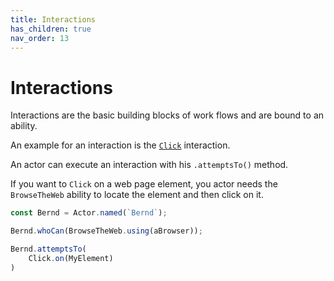 ```yaml
---
title: Interactions
has_children: true
nav_order: 13
---
```

# Interactions

Interactions are the basic building blocks of work flows and are bound to an ability.

An example for an interaction is the [`Click`](../reference/web_and_mobile/INTERACTIONS.md/#click) interaction.

An actor can execute an interaction with his `.attemptsTo()` method.

If you want to `Click` on a web page element, you actor needs the `BrowseTheWeb` ability to locate the element and then 
click on it.

```typescript
const Bernd = Actor.named(`Bernd`);

Bernd.whoCan(BrowseTheWeb.using(aBrowser));

Bernd.attemptsTo(
    Click.on(MyElement)
)
```